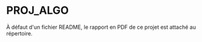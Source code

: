 # PROJ_ALGO
À défaut d'un fichier README, le rapport en PDF de ce projet est attaché au répertoire.
